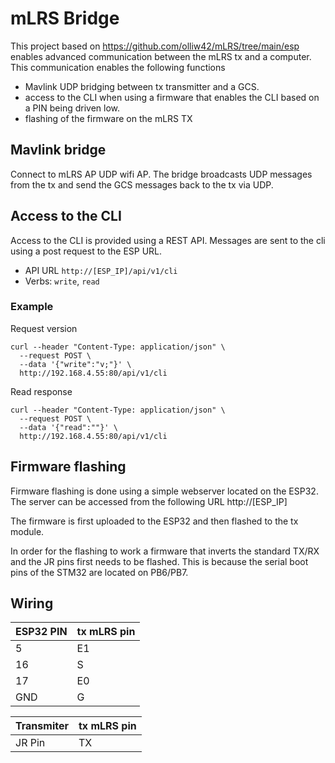 # mLRS Bridge #

This project based on https://github.com/olliw42/mLRS/tree/main/esp enables advanced communication between the mLRS tx and a computer. This communication enables the following functions

- Mavlink UDP bridging between tx transmitter and a GCS.
- access to the CLI when using a firmware that enables the CLI based on a PIN being driven low.
- flashing of the firmware on the mLRS TX

## Mavlink bridge ##

Connect to mLRS AP UDP wifi AP. The bridge broadcasts UDP messages from the tx and send the GCS messages back to the tx via UDP.

## Access to the CLI ##

Access to the CLI is provided using a REST API. Messages are sent to the cli using a post request to the ESP URL.
- API URL `http://[ESP_IP]/api/v1/cli`
- Verbs: `write`, `read`

### Example ####

Request version

```
curl --header "Content-Type: application/json" \
  --request POST \
  --data '{"write":"v;"}' \
  http://192.168.4.55:80/api/v1/cli
```

Read response

```
curl --header "Content-Type: application/json" \
  --request POST \
  --data '{"read":""}' \
  http://192.168.4.55:80/api/v1/cli
```

## Firmware flashing ##

Firmware flashing is done using a simple webserver located on the ESP32. The server can be accessed from the following URL http://[ESP_IP]

The firmware is first uploaded to the ESP32 and then flashed to the tx module. 

In order for the flashing to work a firmware that inverts the standard TX/RX and the JR pins first needs to be flashed. This is because the serial boot pins of the STM32 are located on PB6/PB7.

## Wiring ##

| ESP32 PIN | tx mLRS pin |
|-----------|-------------|
|5| E1 |
|16|S|
|17|E0|
|GND|G|

| Transmiter | tx mLRS pin|
|------------|------------|
| JR Pin| TX|




